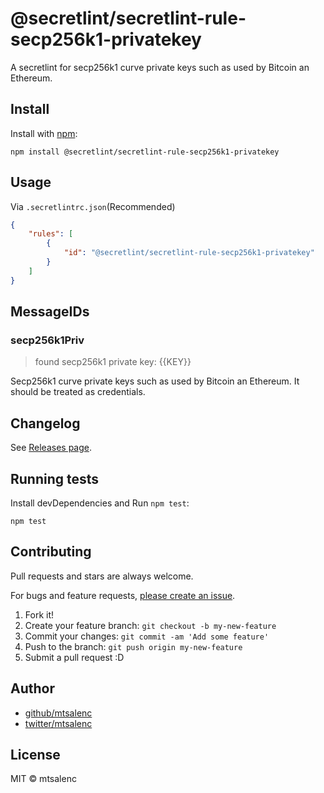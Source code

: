 # @secretlint/secretlint-rule-secp256k1-privatekey

A secretlint for secp256k1 curve private keys such as used by Bitcoin an Ethereum.

## Install

Install with [npm](https://www.npmjs.com/):

    npm install @secretlint/secretlint-rule-secp256k1-privatekey

## Usage

Via `.secretlintrc.json`(Recommended)

```json
{
    "rules": [
        {
            "id": "@secretlint/secretlint-rule-secp256k1-privatekey"
        }
    ]
}
```


## MessageIDs

### secp256k1Priv
> found secp256k1 private key: {{KEY}}

Secp256k1 curve private keys such as used by Bitcoin an Ethereum.
It should be treated as credentials.

## Changelog

See [Releases page](https://github.com/secretlint/secretlint/releases).

## Running tests

Install devDependencies and Run `npm test`:

    npm test

## Contributing

Pull requests and stars are always welcome.

For bugs and feature requests, [please create an issue](https://github.com/secretlint/secretlint/issues).

1. Fork it!
2. Create your feature branch: `git checkout -b my-new-feature`
3. Commit your changes: `git commit -am 'Add some feature'`
4. Push to the branch: `git push origin my-new-feature`
5. Submit a pull request :D

## Author

- [github/mtsalenc](https://github.com/mtsalenc)
- [twitter/mtsalenc](https://twitter.com/mtsalenc)

## License

MIT © mtsalenc
